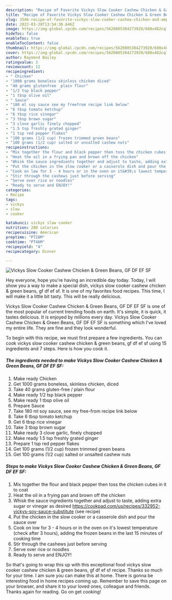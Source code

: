 ```yaml
---
description: "Recipe of Favorite Vickys Slow Cooker Cashew Chicken & Green Beans, GF DF EF SF"
title: "Recipe of Favorite Vickys Slow Cooker Cashew Chicken & Green Beans, GF DF EF SF"
slug: 3546-recipe-of-favorite-vickys-slow-cooker-cashew-chicken-and-amp-green-beans-gf-df-ef-sf
date: 2022-03-28T13:54:30.646Z
image: https://img-global.cpcdn.com/recipes/5620805384273920/680x482cq70/vickys-slow-cooker-cashew-chicken-green-beans-gf-df-ef-sf-recipe-main-photo.jpg
hideToc: false
enableToc: true
enableTocContent: false
thumbnail: https://img-global.cpcdn.com/recipes/5620805384273920/680x482cq70/vickys-slow-cooker-cashew-chicken-green-beans-gf-df-ef-sf-recipe-main-photo.jpg
cover: https://img-global.cpcdn.com/recipes/5620805384273920/680x482cq70/vickys-slow-cooker-cashew-chicken-green-beans-gf-df-ef-sf-recipe-main-photo.jpg
author: Raymond Bailey
ratingvalue: 3
reviewcount: 12
recipeingredient:
- " Chicken"
- "1000 grams boneless skinless chicken diced"
- "40 grams glutenfree  plain flour"
- "1/2 tsp black pepper"
- "1 tbsp olive oil"
- " Sauce"
- "180 ml soy sauce see my freefrom recipe link below"
- "6 tbsp tomato ketchup"
- "6 tbsp rice vinegar"
- "3 tbsp brown sugar"
- "3 clove garlic finely chopped"
- "1.5 tsp freshly grated ginger"
- "1 tsp red pepper flakes"
- "100 grams (1/2 cup) frozen trimmed green beans"
- "100 grams (1/2 cup) salted or unsalted cashew nuts"
recipeinstructions:
- "Mix together the flour and black pepper then toss the chicken cubes in it to coat"
- "Heat the oil in a frying pan and brown off the chicken"
- "Whisk the sauce ingredients together and adjust to taste, adding extra sugar or vinegar as desired  https://cookpad.com/us/recipes/332952-vickys-soy-sauce-substitute           (see recipe)"
- "Put the chicken in the slow cooker or a casserole dish and pour the sauce over"
- "Cook on low for 3 - 4 hours or in the oven on it&#39;s lowest temperature (check after 3 hours), adding the frozen beans in the last 15 minutes of cooking time"
- "Stir through the cashews just before serving"
- "Serve over rice or noodles"
- "Ready to serve and ENJOY!"
categories:
- Recipe
tags:
- vickys
- slow
- cooker

katakunci: vickys slow cooker 
nutrition: 280 calories
recipecuisine: American
preptime: "PT28M"
cooktime: "PT46M"
recipeyield: "4"
recipecategory: Dinner

---
```



![Vickys Slow Cooker Cashew Chicken & Green Beans, GF DF EF SF](https://img-global.cpcdn.com/recipes/5620805384273920/680x482cq70/vickys-slow-cooker-cashew-chicken-green-beans-gf-df-ef-sf-recipe-main-photo.jpg)

Hey everyone, hope you're having an incredible day today. Today, I will show you a way to make a special dish, vickys slow cooker cashew chicken & green beans, gf df ef sf. It is one of my favorites food recipes. This time, I will make it a little bit tasty. This will be really delicious.

Vickys Slow Cooker Cashew Chicken & Green Beans, GF DF EF SF is one of the most popular of current trending foods on earth. It's simple, it is quick, it tastes delicious. It is enjoyed by millions every day. Vickys Slow Cooker Cashew Chicken & Green Beans, GF DF EF SF is something which I've loved my entire life. They are fine and they look wonderful.




To begin with this recipe, we must first prepare a few ingredients. You can cook vickys slow cooker cashew chicken & green beans, gf df ef sf using 15 ingredients and 7 steps. Here is how you cook it.

<!--inarticleads1-->

##### The ingredients needed to make Vickys Slow Cooker Cashew Chicken & Green Beans, GF DF EF SF:

1. Make ready  Chicken
1. Get 1000 grams boneless, skinless chicken, diced
1. Take 40 grams gluten-free / plain flour
1. Make ready 1/2 tsp black pepper
1. Make ready 1 tbsp olive oil
1. Prepare  Sauce
1. Take 180 ml soy sauce, see my free-from recipe link below
1. Take 6 tbsp tomato ketchup
1. Get 6 tbsp rice vinegar
1. Take 3 tbsp brown sugar
1. Make ready 3 clove garlic, finely chopped
1. Make ready 1.5 tsp freshly grated ginger
1. Prepare 1 tsp red pepper flakes
1. Get 100 grams (1/2 cup) frozen trimmed green beans
1. Get 100 grams (1/2 cup) salted or unsalted cashew nuts




<!--inarticleads2-->

##### Steps to make Vickys Slow Cooker Cashew Chicken & Green Beans, GF DF EF SF:

1. Mix together the flour and black pepper then toss the chicken cubes in it to coat
1. Heat the oil in a frying pan and brown off the chicken
1. Whisk the sauce ingredients together and adjust to taste, adding extra sugar or vinegar as desired  https://cookpad.com/us/recipes/332952-vickys-soy-sauce-substitute           (see recipe)
1. Put the chicken in the slow cooker or a casserole dish and pour the sauce over
1. Cook on low for 3 - 4 hours or in the oven on it&#39;s lowest temperature (check after 3 hours), adding the frozen beans in the last 15 minutes of cooking time
1. Stir through the cashews just before serving
1. Serve over rice or noodles
1. Ready to serve and ENJOY!



So that's going to wrap this up with this exceptional food vickys slow cooker cashew chicken & green beans, gf df ef sf recipe. Thanks so much for your time. I am sure you can make this at home. There is gonna be interesting food in home recipes coming up. Remember to save this page on your browser, and share it to your loved ones, colleague and friends. Thanks again for reading. Go on get cooking!
